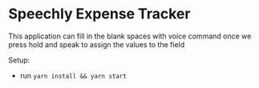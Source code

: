 # Speechly Expense Tracker

This application can fill in the blank spaces with voice command once we press hold and speak to assign the values to the field

Setup:

- run `yarn install && yarn start`
